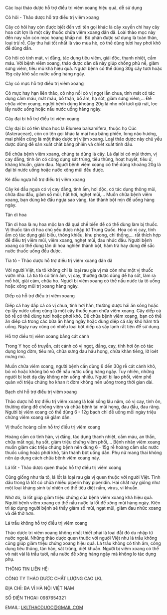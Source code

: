 Các loại thảo dược hỗ trợ điều trị viêm xoang hiệu quả, dễ sử dụng

Cỏ hôi - Thảo dược hỗ trợ điều trị viêm xoang

Cây cỏ hôi hay còn được biết đến với tên gọi khác là cây xuyến chi hay cây hoa cứt lợn là một cây thuốc chữa viêm xoang dân dã. Loài thảo mọc này đến nay vẫn còn mọc hoang khắp nơi. Bộ phận được sử dụng là toàn thân, loại trừ rễ. Cây thu hái tốt nhất là vào mùa hè, có thể dùng tươi hay phơi khô để dùng dần. 

Cỏ hôi có tính mát, vị đắng, tác dụng tiêu viêm, giải độc, thanh nhiệt, cầm máu. Với bệnh viêm xoang, thảo dược dân dã này giúp chống phù nề, giảm sưng viêm, tiêu mủ khá hiệu quả. Người bệnh có thể dùng 30g cây tươi hoặc 15g cây khô sắc nước uống hàng ngày.

Cây cỏ mực hỗ trợ điều trị viêm xoang

Cỏ mực hay hạn liên thảo, cỏ nhọ nồi có vị ngọt lẫn chua, tính mát có tác dụng cầm máu, mát máu, bổ thận, bổ âm, hạ sốt, giảm sưng viêm,… Để chữa viêm xoang, người bệnh dùng khoảng 20g lá nhọ nồi tươi giã nát, lọc lấy nước uống hoặc nấu nước uống hàng ngày.

Cây đại bi  hỗ trợ điều trị viêm xoang

Cây đại bi có tên khoa học là Blumea balsamifera, thuộc họ Cúc (Asteraceae), còn có tên gọi khác là mai hoa băng phiến, long não hương, mai phiến cũng là một thảo dược trị viêm xoang. Loại thảo dược này chủ yếu được dùng để sản xuất chất băng phiến và chiết xuất tinh dầu.

Để chữa bệnh viêm xoang, chúng ta dùng lá cây. Lá đại bi có mùi thơm, vị cay đắng, tính ôn có công dụng sát trùng, tiêu thũng, hoạt huyết, tiêu ứ, kháng khuẩn, giảm đau. Người bệnh viêm xoang có thể dùng khoảng 20g lá đại bi nước uống hoặc nước xông mũi đều được.

Ké đầu ngựa  hỗ trợ điều trị viêm xoang

Cây ké đầu ngựa có vị cay đắng, tính ấm, hơi độc, có tác dụng thông mũi, chữa đau đầu, giảm sổ mũi, hắt hơi, nghẹt mũi,… Muốn chữa bệnh viêm xoang, bạn dùng ké đầu ngựa sao vàng, tán thành bột mịn để uống hàng ngày.

Tân di hoa

Tân di hoa là nụ hoa mộc lan đã quá chế biến để có thể dùng làm bị thuốc. Vị thuốc tân di hoa chủ yếu được nhập từ Trung Quốc. Hoa có vị cay, tính ấm có tác dụng giải biểu, thông khiếu, khu phong, chỉ thống,… rất thích hợp để điều trị viêm mũi, viêm xoang, nghẹt mũi, đau nhức đầu. Người bệnh xoang có thể dùng tân di hoa nghiền thành bột, hãm trà hay dùng để sắc nước thuốc uống đều được.

Tía tô - Thảo dược  hỗ trợ điều trị viêm xoang dân dã

Với người Việt, tía tô không chỉ là loại rau gia vị mà còn như một vị thuốc vườn nhà. Lá tía tô có tính ấm, vị cay, thường được dùng để hạ sốt, làm ra mồ hôi, giải cảm, chữa ho. Người bị viêm xoang có thể nấu nước tía tô uống hoặc xông mũi trị xoang hàng ngày.

Diếp cá  hỗ trợ điều trị viêm xoang

Diếp cá hay dấp cá có vị chua, tính hơi hàn, thường được hái ăn sống hoặc ép lấy nước uống cũng là một cây thuốc nam chữa viêm xoang. Cây diếp cá bỏ rễ có thể dùng tươi hoặc phơi khô. Để chữa bệnh viêm xoang, bạn có thể ăn diếp cá trong các bữa ăn hàng ngày hoặc dùng diếp cá sấy khô hãm trà uống. Ngày nay cũng có nhiều loại bột diếp cá sấy lạnh rất tiện để sử dụng.

Hỗ trợ điều trị viêm xoang bằng cát cánh

Trong Y học cổ truyền, cát cánh có vị ngọt, đắng, cay, tính hơi ôn có tác dụng long đờm, tiêu mủ, chữa sưng đau hầu họng, chữa khàn tiếng, lở loét mưng mủ. 

Muốn chữa viêm xoang, người bệnh cần dùng 6 đến 30g rễ cát cánh khô, bỏ vỏ hoặc không bỏ vỏ để nấu nước uống hàng ngày. Tuy nhiên, những người bị loét dạ dày không nên uống nhiều. Người bị lao phổi, viêm phế quản với triệu chứng ho khan ít đờm không nên uống trong thời gian dài.

Bạch chỉ  hỗ trợ điều trị viêm xoang

Thảo dược hỗ trợ điều trị viêm xoang là loài sống lâu năm, có vị cay, tính ôn, thường dùng để chống viêm và chữa bệnh tai mũi họng, đau đầu, đau răng. Người bị viêm xoang có thể dùng 6 - 12g bạch chỉ để uống mỗi ngày triệu chứng viêm xoang sẽ giảm dần.

Vị thuốc hoàng cầm hỗ trợ điều trị viêm xoang

Hoàng cầm có tính hàn, vị đắng, tác dụng thanh nhiệt, cầm máu, an thần, chữa mất ngủ, hạ sốt, giảm triệu chứng viêm phổi,... Bệnh nhân viêm xoang muốn giảm các triệu chứng bệnh nên dùng 6 - 15g rễ hoàng cầm sắc nước thuốc uống hoặc phơi khô, tán thành bột uống dần. Phụ nữ mang thai không nên áp dụng cách chữa bệnh viêm xoang này.

Lá lốt - Thảo dược quen thuộc hỗ trợ điều trị viêm xoang

Cũng giống như tía tô, lá lốt là loại rau gia vị quen thuộc với người Việt. Tinh dầu trong lá lốt có chữa nhiều piperin hay piperidin. Hai chất này giống như một loại kháng sinh tự nhiên có thể tiêu diệt nấm, virus, vi khuẩn. 

Nhờ đó, lá lốt giúp giảm triệu chứng của bệnh viêm xoang khá hiệu quả. Người bệnh viêm xoang có thể nấu nước lá lốt để xông mũi hàng ngày. Kiên trì áp dụng người bệnh sẽ thấy giảm sổ mũi, ngạt mũi, giảm đau nhức xoang và dễ thở hơn.

Lá trầu không hỗ trợ điều trị viêm xoang

Thảo dược trị viêm xoang không nhất thiết phải là loại đắt đỏ du nhập từ nước ngoài. Những thảo dược quen thuộc với người Việt như lá trầu không cũng giúp giảm triệu chứng xoang hiệu quả. Lá trầu không có tính ấm, công dụng tiêu thũng, tán hàn, sát trùng, diệt khuẩn. Người bị viêm xoang có thể vò nát vài lá trầu tươi, nấu nước để xông hàng ngày mà không lo tác dụng phụ.

THÔNG TIN LIÊN HỆ:

CÔNG TY THẢO DƯỢC CHẤT LƯỢNG CAO LKL

ĐỊA CHỈ: BA VÌ HÀ NỘI VIỆT NAM

SỐ ĐIỆN THOAI: 0987654321

EMAIL: LKLTHAODUOC@GMAIL.COM

